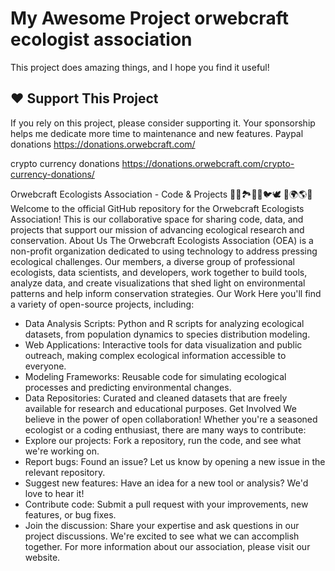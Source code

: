 # My Awesome Project orwebcraft ecologist association 

This project does amazing things, and I hope you find it useful!

## ❤️ Support This Project

If you rely on this project, please consider supporting it. Your sponsorship helps me dedicate more time to maintenance and new features.
Paypal donations
https://donations.orwebcraft.com/

crypto currency donations
https://donations.orwebcraft.com/crypto-currency-donations/

Orwebcraft Ecologists Association - Code & Projects 🌳🌴🏞️🌊🪸🐦🕊️ 🌌🌍🌎🌞
Welcome to the official GitHub repository for the Orwebcraft Ecologists Association! This is our collaborative space for sharing code, data, and projects that support our mission of advancing ecological research and conservation.
About Us
The Orwebcraft Ecologists Association (OEA) is a non-profit organization dedicated to using technology to address pressing ecological challenges. Our members, a diverse group of professional ecologists, data scientists, and developers, work together to build tools, analyze data, and create visualizations that shed light on environmental patterns and help inform conservation strategies.
Our Work
Here you'll find a variety of open-source projects, including:
 * Data Analysis Scripts: Python and R scripts for analyzing ecological datasets, from population dynamics to species distribution modeling.
 * Web Applications: Interactive tools for data visualization and public outreach, making complex ecological information accessible to everyone.
 * Modeling Frameworks: Reusable code for simulating ecological processes and predicting environmental changes.
 * Data Repositories: Curated and cleaned datasets that are freely available for research and educational purposes.
Get Involved
We believe in the power of open collaboration! Whether you're a seasoned ecologist or a coding enthusiast, there are many ways to contribute:
 * Explore our projects: Fork a repository, run the code, and see what we're working on.
 * Report bugs: Found an issue? Let us know by opening a new issue in the relevant repository.
 * Suggest new features: Have an idea for a new tool or analysis? We'd love to hear it!
 * Contribute code: Submit a pull request with your improvements, new features, or bug fixes.
 * Join the discussion: Share your expertise and ask questions in our project discussions.
We're excited to see what we can accomplish together. For more information about our association, please visit our website.
